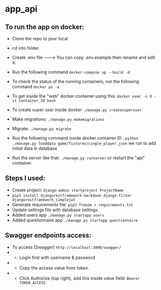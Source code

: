 # app_api

## To run the app on docker:
- Clone the repo to your local
- cd into folder.
- Create .env file ---> You can copy .env.example then rename and edit it.
- Run the following command `docker-compose up --build -d`
- To check the status of the running containers, run the following command `docker ps -a`
- To get inside the "web" docker container using this: `docker exec -u 0 -it Container_ID bash`

- To create super user inside docker `./manage.py createsuperuser`

- Make migrations: `./manage.py makemigrations` 
- Migrate: `./manage.py migrate`
- Run the following command inside docker container ID : `python ./manage.py loaddata game/fixtures/single_player.json` we run to add initial data in database
- Run the server like that: `./manage.py runserver` or restart the "api" container.


## Steps I used:
- Create project: `django-admin startproject ProjectName`
- `pip3 install djangorestframework markdown django-filter djangorestframework_simplejwt`
- Generate requirements file: `pip3 freeze > requirements.txt`
- Update settings file with database settings.
- Added users app `./manage.py startapp users`
- Added questionnaire app `./manage.py startapp questionnaire`


## Swagger endpoints access:
- To access (Swagger) `http://localhost:3000/swagger/`
- - Login first with username & password
- - Copy the access value from token.
- - Click Authorize (top right), add this inside value field: `Bearer TOKEN_ACCESS`

